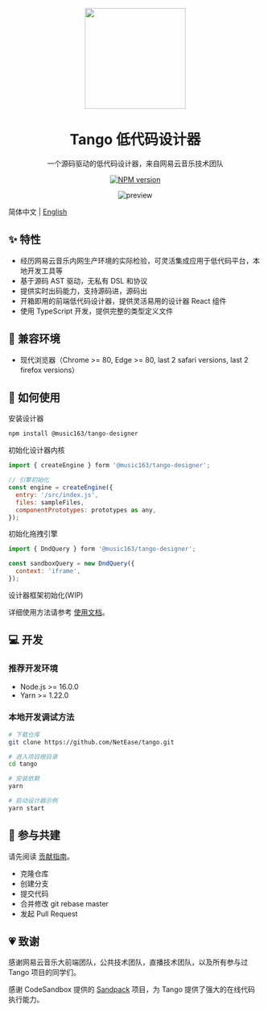 <p align="center">
  <img width="200" src="https://p6.music.126.net/obj/wonDlsKUwrLClGjCm8Kx/27987950370/5db0/e2e8/5388/3fc184017c2c176642c4a67de45ce766.png" />
</p>

<h1 align="center">Tango 低代码设计器</h1>
<div align="center">

一个源码驱动的低代码设计器，来自网易云音乐技术团队

[![NPM version][npm-image]][npm-url]

<img src="https://p6.music.126.net/obj/wonDlsKUwrLClGjCm8Kx/30108735057/7ba9/dced/9ac3/420f6e04b371dd47de06e7d71142560d.gif" alt="preview" />

</div>

简体中文 | [English](/README.md)

[npm-image]: https://img.shields.io/npm/v/@music163/tango-designer.svg?style=flat-square
[npm-url]: http://npmjs.org/package/@music163/tango-designer

## ✨ 特性

- 经历网易云音乐内网生产环境的实际检验，可灵活集成应用于低代码平台，本地开发工具等
- 基于源码 AST 驱动，无私有 DSL 和协议
- 提供实时出码能力，支持源码进，源码出
- 开箱即用的前端低代码设计器，提供灵活易用的设计器 React 组件
- 使用 TypeScript 开发，提供完整的类型定义文件

## 🎯 兼容环境

- 现代浏览器（Chrome >= 80, Edge >= 80, last 2 safari versions, last 2 firefox versions）

## 📄 如何使用

安装设计器

```bash
npm install @music163/tango-designer
```

初始化设计器内核

```js
import { createEngine } form '@music163/tango-designer';

// 引擎初始化
const engine = createEngine({
  entry: '/src/index.js',
  files: sampleFiles,
  componentPrototypes: prototypes as any,
});
```

初始化拖拽引擎

```js
import { DndQuery } form '@music163/tango-designer';

const sandboxQuery = new DndQuery({
  context: 'iframe',
});
```

设计器框架初始化(WIP)

详细使用方法请参考 [使用文档](./#)。

## 💻 开发

### 推荐开发环境

- Node.js >= 16.0.0
- Yarn >= 1.22.0

### 本地开发调试方法

```bash
# 下载仓库
git clone https://github.com/NetEase/tango.git

# 进入项目根目录
cd tango

# 安装依赖
yarn

# 启动设计器示例
yarn start
```

## 🤝 参与共建

请先阅读 [贡献指南](https://docs.github.com/en/get-started/quickstart/contributing-to-projects)。

- 克隆仓库
- 创建分支
- 提交代码
- 合并修改 git rebase master
- 发起 Pull Request

## 💗 致谢

感谢网易云音乐大前端团队，公共技术团队，直播技术团队，以及所有参与过 Tango 项目的同学们。

感谢 CodeSandbox 提供的 [Sandpack](https://sandpack.codesandbox.io/) 项目，为 Tango 提供了强大的在线代码执行能力。
